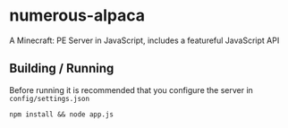 numerous-alpaca
===============

A Minecraft: PE Server in JavaScript, includes a featureful JavaScript API

## Building / Running

Before running it is recommended that you configure the server in `config/settings.json`

    npm install && node app.js
